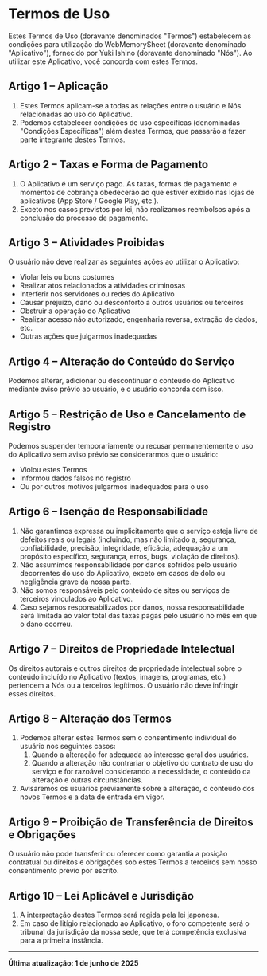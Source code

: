 # Termos de Uso

Estes Termos de Uso (doravante denominados "Termos") estabelecem as condições para utilização do WebMemorySheet (doravante denominado "Aplicativo"), fornecido por Yuki Ishino (doravante denominado "Nós"). Ao utilizar este Aplicativo, você concorda com estes Termos.

## Artigo 1 – Aplicação

1. Estes Termos aplicam-se a todas as relações entre o usuário e Nós relacionadas ao uso do Aplicativo.  
2. Podemos estabelecer condições de uso específicas (denominadas "Condições Específicas") além destes Termos, que passarão a fazer parte integrante destes Termos.

## Artigo 2 – Taxas e Forma de Pagamento

1. O Aplicativo é um serviço pago. As taxas, formas de pagamento e momentos de cobrança obedecerão ao que estiver exibido nas lojas de aplicativos (App Store / Google Play, etc.).  
2. Exceto nos casos previstos por lei, não realizamos reembolsos após a conclusão do processo de pagamento.

## Artigo 3 – Atividades Proibidas

O usuário não deve realizar as seguintes ações ao utilizar o Aplicativo:

- Violar leis ou bons costumes  
- Realizar atos relacionados a atividades criminosas  
- Interferir nos servidores ou redes do Aplicativo  
- Causar prejuízo, dano ou desconforto a outros usuários ou terceiros  
- Obstruir a operação do Aplicativo  
- Realizar acesso não autorizado, engenharia reversa, extração de dados, etc.  
- Outras ações que julgarmos inadequadas  

## Artigo 4 – Alteração do Conteúdo do Serviço

Podemos alterar, adicionar ou descontinuar o conteúdo do Aplicativo mediante aviso prévio ao usuário, e o usuário concorda com isso.

## Artigo 5 – Restrição de Uso e Cancelamento de Registro

Podemos suspender temporariamente ou recusar permanentemente o uso do Aplicativo sem aviso prévio se considerarmos que o usuário:

- Violou estes Termos  
- Informou dados falsos no registro  
- Ou por outros motivos julgarmos inadequados para o uso  

## Artigo 6 – Isenção de Responsabilidade

1. Não garantimos expressa ou implicitamente que o serviço esteja livre de defeitos reais ou legais (incluindo, mas não limitado a, segurança, confiabilidade, precisão, integridade, eficácia, adequação a um propósito específico, segurança, erros, bugs, violação de direitos).  
2. Não assumimos responsabilidade por danos sofridos pelo usuário decorrentes do uso do Aplicativo, exceto em casos de dolo ou negligência grave da nossa parte.  
3. Não somos responsáveis pelo conteúdo de sites ou serviços de terceiros vinculados ao Aplicativo.  
4. Caso sejamos responsabilizados por danos, nossa responsabilidade será limitada ao valor total das taxas pagas pelo usuário no mês em que o dano ocorreu.

## Artigo 7 – Direitos de Propriedade Intelectual

Os direitos autorais e outros direitos de propriedade intelectual sobre o conteúdo incluído no Aplicativo (textos, imagens, programas, etc.) pertencem a Nós ou a terceiros legítimos. O usuário não deve infringir esses direitos.

## Artigo 8 – Alteração dos Termos

1. Podemos alterar estes Termos sem o consentimento individual do usuário nos seguintes casos:  
    1. Quando a alteração for adequada ao interesse geral dos usuários.  
    2. Quando a alteração não contrariar o objetivo do contrato de uso do serviço e for razoável considerando a necessidade, o conteúdo da alteração e outras circunstâncias.  
2. Avisaremos os usuários previamente sobre a alteração, o conteúdo dos novos Termos e a data de entrada em vigor.

## Artigo 9 – Proibição de Transferência de Direitos e Obrigações

O usuário não pode transferir ou oferecer como garantia a posição contratual ou direitos e obrigações sob estes Termos a terceiros sem nosso consentimento prévio por escrito.

## Artigo 10 – Lei Aplicável e Jurisdição

1. A interpretação destes Termos será regida pela lei japonesa.  
2. Em caso de litígio relacionado ao Aplicativo, o foro competente será o tribunal da jurisdição da nossa sede, que terá competência exclusiva para a primeira instância.

---

**Última atualização: 1 de junho de 2025**
